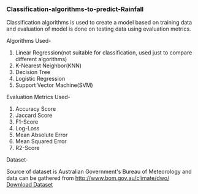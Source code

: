 ### Classification-algorithms-to-predict-Rainfall
Classification algorithms is used to create a model based on training data and evaluation of model is done on testing data using evaluation metrics.

Algorithms Used-
1. Linear Regression(not suitable for classification, used just to compare different algorithms)
2. K-Nearest Neighbor(KNN)
3. Decision Tree
4. Logistic Regression
5. Support Vector Machine(SVM)

Evaluation Metrics Used-
1. Accuracy Score
2. Jaccard Score
3. F1-Score
4. Log-Loss
5. Mean Absolute Error
6. Mean Squared Error
7. R2-Score

Dataset- 
 
Source of dataset is Australian Government's Bureau of Meteorology and data can be gathered from http://www.bom.gov.au/climate/dwo/  
[Download Dataset](https://cf-courses-data.s3.us.cloud-object-storage.appdomain.cloud/IBMDeveloperSkillsNetwork-ML0101EN-SkillUp/labs/ML-FinalAssignment/Weather_Data.csv)
